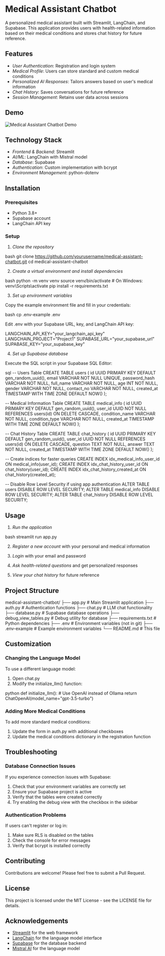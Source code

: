 # Medical Assistant Chatbot

A personalized medical assistant built with Streamlit, LangChain, and Supabase. This application provides users with health-related information based on their medical conditions and stores chat history for future reference.

## Features

- *User Authentication*: Registration and login system
- *Medical Profile*: Users can store standard and custom medical conditions
- *Personalized AI Responses*: Tailors answers based on user's medical information
- *Chat History*: Saves conversations for future reference
- *Session Management*: Retains user data across sessions

## Demo

![Medical Assistant Chatbot Demo](https://via.placeholder.com/800x450.png?text=Medical+Assistant+Chatbot)

## Technology Stack

- *Frontend & Backend*: Streamlit
- *AI/ML*: LangChain with Mistral model
- *Database*: Supabase
- *Authentication*: Custom implementation with bcrypt
- *Environment Management*: python-dotenv

## Installation

### Prerequisites

- Python 3.8+
- Supabase account
- LangChain API key

### Setup

1. *Clone the repository*

bash
git clone https://github.com/yourusername/medical-assistant-chatbot.git
cd medical-assistant-chatbot


2. *Create a virtual environment and install dependencies*

bash
python -m venv venv
source venv/bin/activate  # On Windows: venv\Scripts\activate
pip install -r requirements.txt


3. *Set up environment variables*

Copy the example environment file and fill in your credentials:

bash
cp .env-example .env


Edit .env with your Supabase URL, key, and LangChain API key:


LANGCHAIN_API_KEY="your_langchain_api_key"
LANGCHAIN_PROJECT="Project1"
SUPABASE_URL="your_supabase_url"
SUPABASE_KEY="your_supabase_key"


4. *Set up Supabase database*

Execute the SQL script in your Supabase SQL Editor:

sql
-- Users Table
CREATE TABLE users (
  id UUID PRIMARY KEY DEFAULT gen_random_uuid(),
  email VARCHAR NOT NULL UNIQUE,
  password_hash VARCHAR NOT NULL,
  full_name VARCHAR NOT NULL,
  age INT NOT NULL,
  gender VARCHAR NOT NULL,
  contact_no VARCHAR NOT NULL,
  created_at TIMESTAMP WITH TIME ZONE DEFAULT NOW()
);

-- Medical Information Table
CREATE TABLE medical_info (
  id UUID PRIMARY KEY DEFAULT gen_random_uuid(),
  user_id UUID NOT NULL REFERENCES users(id) ON DELETE CASCADE,
  condition_name VARCHAR NOT NULL,
  condition_type VARCHAR NOT NULL,
  created_at TIMESTAMP WITH TIME ZONE DEFAULT NOW()
);

-- Chat History Table
CREATE TABLE chat_history (
  id UUID PRIMARY KEY DEFAULT gen_random_uuid(),
  user_id UUID NOT NULL REFERENCES users(id) ON DELETE CASCADE,
  question TEXT NOT NULL,
  answer TEXT NOT NULL,
  created_at TIMESTAMP WITH TIME ZONE DEFAULT NOW()
);

-- Create indices for faster queries
CREATE INDEX idx_medical_info_user_id ON medical_info(user_id);
CREATE INDEX idx_chat_history_user_id ON chat_history(user_id);
CREATE INDEX idx_chat_history_created_at ON chat_history(created_at);

-- Disable Row Level Security if using app authentication
ALTER TABLE users DISABLE ROW LEVEL SECURITY;
ALTER TABLE medical_info DISABLE ROW LEVEL SECURITY;
ALTER TABLE chat_history DISABLE ROW LEVEL SECURITY;


## Usage

1. *Run the application*

bash
streamlit run app.py


2. *Register a new account* with your personal and medical information

3. *Login* with your email and password

4. *Ask health-related questions* and get personalized responses

5. *View your chat history* for future reference

## Project Structure


medical-assistant-chatbot/
├── app.py                 # Main Streamlit application
├── auth.py                # Authentication functions
├── chat.py                # LLM chat functionality
├── database.py            # Supabase database operations
├── debug_view_tables.py   # Debug utility for database
├── requirements.txt       # Python dependencies
├── .env                   # Environment variables (not in git)
├── .env-example           # Example environment variables
└── README.md              # This file


## Customization

### Changing the Language Model

To use a different language model:

1. Open chat.py
2. Modify the initialize_llm() function:

python
def initialize_llm():
    # Use OpenAI instead of Ollama
    return ChatOpenAI(model_name="gpt-3.5-turbo")


### Adding More Medical Conditions

To add more standard medical conditions:

1. Update the form in auth.py with additional checkboxes
2. Update the medical conditions dictionary in the registration function

## Troubleshooting

### Database Connection Issues

If you experience connection issues with Supabase:

1. Check that your environment variables are correctly set
2. Ensure your Supabase project is active
3. Verify that the tables were created correctly
4. Try enabling the debug view with the checkbox in the sidebar

### Authentication Problems

If users can't register or log in:

1. Make sure RLS is disabled on the tables
2. Check the console for error messages
3. Verify that bcrypt is installed correctly

## Contributing

Contributions are welcome! Please feel free to submit a Pull Request.

## License

This project is licensed under the MIT License - see the LICENSE file for details.

## Acknowledgements

- [Streamlit](https://streamlit.io/) for the web framework
- [LangChain](https://langchain.com/) for the language model interface
- [Supabase](https://supabase.com/) for the database backend
- [Mistral AI](https://mistral.ai/) for the language model